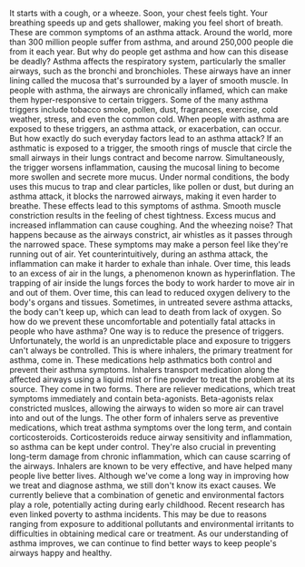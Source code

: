 
It starts with a cough,
or a wheeze.
Soon, your chest feels tight.
Your breathing speeds up
and gets shallower,
making you feel short of breath.
These are common symptoms
of an asthma attack.
Around the world, more than 300 million
people suffer from asthma,
and around 250,000 people 
die from it each year.
But why do people get asthma
and how can this disease be deadly?
Asthma affects the respiratory system,
particularly the smaller airways,
such as the bronchi and bronchioles.
These airways have an inner lining
called the mucosa
that&#39;s surrounded 
by a layer of smooth muscle.
In people with asthma, the airways
are chronically inflamed,
which can make them hyper-responsive
to certain triggers.
Some of the many asthma triggers
include tobacco smoke,
pollen,
dust,
fragrances,
exercise,
cold weather,
stress,
and even the common cold.
When people with asthma are exposed
to these triggers,
an asthma attack, or exacerbation,
can occur.
But how exactly do such everyday factors
lead to an asthma attack?
If an asthmatic is exposed to a trigger,
the smooth rings of muscle that circle
the small airways in their lungs
contract and become narrow.
Simultaneously, the trigger
worsens inflammation,
causing the mucosal lining
to become more swollen
and secrete more mucus.
Under normal conditions,
the body uses this mucus to trap
and clear particles, like pollen or dust,
but during an asthma attack,
it blocks the narrowed airways,
making it even harder to breathe.
These effects lead 
to this symptoms of asthma.
Smooth muscle constriction results
in the feeling of chest tightness.
Excess mucus and increased inflammation
can cause coughing.
And the wheezing noise?
That happens because 
as the airways constrict,
air whistles as it passes through
the narrowed space.
These symptoms may make a person
feel like they&#39;re running out of air.
Yet counterintuitively, 
during an asthma attack,
the inflammation can make it harder
to exhale than inhale.
Over time, this leads to an excess
of air in the lungs,
a phenomenon known as hyperinflation.
The trapping of air inside the lungs
forces the body to work harder
to move air in and out of them.
Over time, this can lead to reduced oxygen
delivery to the body&#39;s organs and tissues.
Sometimes, in untreated 
severe asthma attacks,
the body can&#39;t keep up,
which can lead to death from
lack of oxygen.
So how do we prevent these uncomfortable
and potentially fatal attacks
in people who have asthma?
One way is to reduce the presence
of triggers.
Unfortunately, the world 
is an unpredictable place
and exposure to triggers can&#39;t
always be controlled.
This is where inhalers, the primary
treatment for asthma, come in.
These medications help asthmatics both
control and prevent their asthma symptoms.
Inhalers transport medication along
the affected airways
using a liquid mist or fine powder
to treat the problem at its source.
They come in two forms.
There are reliever medications,
which treat symptoms immediately
and contain beta-agonists.
Beta-agonists relax constricted muslces,
allowing the airways to widen so more air
can travel into and out of the lungs.
The other form of inhalers serve
as preventive medications,
which treat asthma symptoms
over the long term,
and contain corticosteroids.
Corticosteroids reduce airway sensitivity
and inflammation,
so asthma can be kept under control.
They&#39;re also crucial in preventing
long-term damage
from chronic inflammation,
which can cause scarring of the airways.
Inhalers are known to be very effective,
and have helped many people
live better lives.
Although we&#39;ve come a long way
in improving how we treat
and diagnose asthma,
we still don&#39;t know its exact causes.
We currently believe that a combination
of genetic and environmental factors
play a role,
potentially acting during early childhood.
Recent research has even linked
poverty to asthma incidents.
This may be due to reasons ranging
from exposure to additional pollutants
and environmental irritants
to difficulties in obtaining medical care
or treatment.
As our understanding of asthma improves,
we can continue to find better ways to
keep people&#39;s airways happy and healthy.
